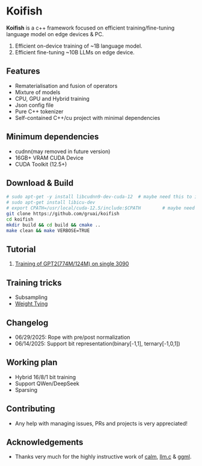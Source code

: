 # Koifish

**Koifish** is a c++ framework focused on efficient training/fine-tuning language model on edge devices & PC. 
1. Efficient on-device training of ~1B language model.
2. Efficient fine-tuning ~10B LLMs on edge device.

## Features

- Rematerialisation and fusion of operators
- Mixture of models
- CPU, GPU and Hybrid training
- Json config file
- Pure C++ tokenizer
- Self-contained C++/cu project with minimal dependencies

## Minimum dependencies
- cudnn(may removed in future version)
- 16GB+ VRAM CUDA Device
- CUDA Toolkit (12.5+)

## Download & Build

```bash
# sudo apt-get -y install libcudnn9-dev-cuda-12  # maybe need this to install CUDNN
# sudo apt-get install libicu-dev
# export CPATH=/usr/local/cuda-12.5/include:$CPATH        # maybe need this to export CPATH
git clone https://github.com/gruai/koifish
cd koifish
mkdir build && cd build && cmake ..
make clean && make VERBOSE=TRUE
```

## Tutorial

1.    [Training of GPT2(774M/124M) on single 3090](cases/tutorial_gpt2.md)

## Training tricks
- Subsampling
- [Weight Tying](cases/tricks/WeightTying.md)


## Changelog
* 06/29/2025: Rope with pre/post normalization 
* 06/14/2025: Support bit representation(binary[-1,1], ternary[-1,0,1]) 

## Working plan
- Hybrid 16/8/1 bit training
- Support QWen/DeepSeek
- Sparsing

## Contributing

- Any help with managing issues, PRs and projects is very appreciated!
  
## Acknowledgements

* Thanks very much for the highly instructive work of [calm](https://github.com/zeux/calm), [llm.c](https://github.com/karpathy/llm.c) & [ggml](https://github.com/ggerganov/ggml).
